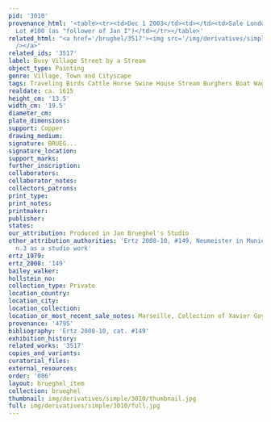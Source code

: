 ```yaml
---
pid: '3010'
provenance_html: '<table><tr><td>Dec 1 2003</td><td></td><td>Sale London Sotheby''s
  Lot #100 (as "follower of Jan I")</td></tr></table>'
related_html: "<a href='/brughel/3517'><img src='/img/derivatives/simple/3517/thumbnail.jpg'
  /></a>"
related_ids: '3517'
label: Busy Village Street by a Stream
object_type: Painting
genre: Village, Town and Cityscape
tags: Traveling Birds Cattle Horse Swine House Stream Burghers Boat Wagon
realdate: ca. 1615
height_cm: '13.5'
width_cm: '19.5'
diameter_cm: 
plate_dimensions: 
support: Copper
drawing_medium: 
signature: BRUEG...
signature_location: 
support_marks: 
further_inscription: 
collaborators: 
collaborator_notes: 
collectors_patrons: 
print_type: 
print_notes: 
printmaker: 
publisher: 
states: 
our_attribution: Produced in Jan Brueghel's Studio
other_attribution_authorities: 'Ertz 2008-10, #149, Neumeister in Munich 2013, p.316,
  n.3 as a studio work'
ertz_1979: 
ertz_2008: '149'
bailey_walker: 
hollstein_no: 
collection_type: Private
location_country: 
location_city: 
location_collection: 
location_or_most_recent_sale_notes: Marseille, Collection of Xavier Goyet
provenance: '4795'
bibliography: 'Ertz 2008-10, cat. #149'
exhibition_history: 
related_works: '3517'
copies_and_variants: 
curatorial_files: 
external_resources: 
order: '086'
layout: brueghel_item
collection: brueghel
thumbnail: img/derivatives/simple/3010/thumbnail.jpg
full: img/derivatives/simple/3010/full.jpg
---
```

